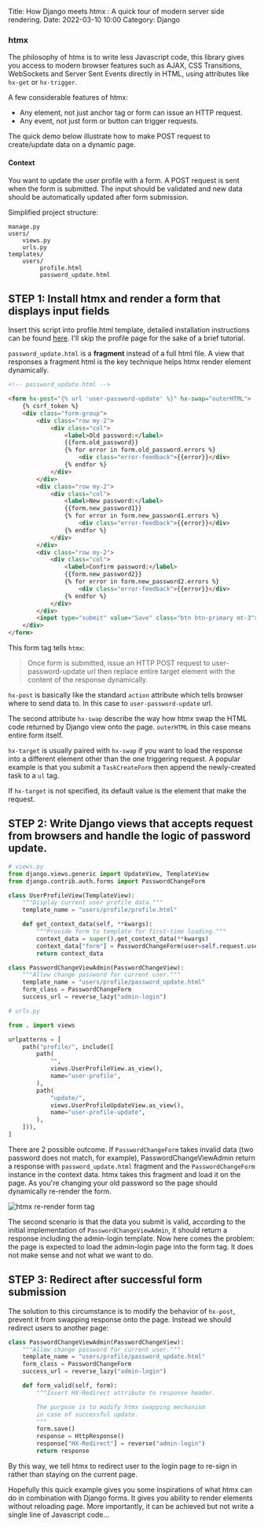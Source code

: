 Title: How Django meets htmx &#58; A quick tour of modern server side rendering.
Date: 2022-03-10 10:00
Category: Django

### htmx
The philosophy of htmx is to write less Javascript code, this library gives you access to modern browser features such as AJAX, CSS Transitions, WebSockets and Server Sent Events directly in HTML, using attributes like `hx-get` or `hx-trigger`.

A few considerable features of htmx:

- Any element, not just anchor tag or form can issue an HTTP request.
- Any event, not just form or button can trigger requests.

The quick demo below illustrate how to make POST request to create/update data on a dynamic page.

#### Context
You want to update the user profile with a form. A POST request is sent when the form is submitted.
The input should be validated and new data should be automatically updated after form submission.

Simplified project structure:
```
manage.py
users/
    views.py
    urls.py
templates/
    users/
         profile.html
         password_update.html
```

## STEP 1: Install htmx and render a form that displays input fields

Insert this script into profile.html template, detailed installation instructions can be found [here](https://htmx.org/docs/#installing). I'll skip the profile page for the sake of a brief tutorial.

`password_update.html` is a **fragment** instead of a full html file. A view that responses a fragment html is the key technique helps htmx render element dynamically.
```html
<!-- password_update.html -->

<form hx-post="{% url 'user-password-update' %}" hx-swap="outerHTML">
    {% csrf_token %}
    <div class="form-group">
        <div class="row my-2">
            <div class="col">
                <label>Old password:</label>
                {{form.old_password}}
                {% for error in form.old_password.errors %}
                    <div class="error-feedback">{{error}}</div>
                {% endfor %}
            </div>
        </div>
        <div class="row my-2">
            <div class="col">
                <label>New password:</label>
                {{form.new_password1}}
                {% for error in form.new_password1.errors %}
                    <div class="error-feedback">{{error}}</div>
                {% endfor %}
            </div>
        </div>
        <div class="row my-2">
            <div class="col">
                <label>Confirm password:</label>
                {{form.new_password2}}
                {% for error in form.new_password2.errors %}
                    <div class="error-feedback">{{error}}</div>
                {% endfor %}
            </div>
        </div>
        <input type="submit" value="Save" class="btn btn-primary mt-3">
    </div>
</form>

```
This form tag tells `htmx`:

> Once form is submitted, issue an HTTP POST request to user-password-update url then replace entire target element with the content of the response dynamically.

`hx-post` is basically like the standard `action` attribute which tells browser where to send data to. In this case to `user-password-update` url.

The second attribute `hx-swap` describe the way how htmx swap the HTML code returned by Django view onto the page. `outerHTML` in this case means entire form itself.

`hx-target` is usually paired with `hx-swap` if you want to load the response into a different element other than the one triggering request. A popular example is that you submit a `TaskCreateForm` then append the newly-created task to a `ul`  tag.

If `hx-target` is not specified, its default value is the element that make the request.


## STEP 2: Write Django views that accepts request from browsers and handle the logic of password update.

```python
# views.py
from django.views.generic import UpdateView, TemplateView
from django.contrib.auth.forms import PasswordChangeForm

class UserProfileView(TemplateView):
    """Display current user profile data."""
    template_name = "users/profile/profile.html"

    def get_context_data(self, **kwargs):
        """Provide form to template for first-time loading."""
        context_data = super().get_context_data(**kwargs)
        context_data["form"] = PasswordChangeForm(user=self.request.user)
        return context_data

class PasswordChangeViewAdmin(PasswordChangeView):
    """Allow change password for current user."""
    template_name = "users/profile/password_update.html"
    form_class = PasswordChangeForm
    success_url = reverse_lazy("admin-login")
```

```python
# urls.py

from . import views

urlpatterns = [
    path("profile/", include([
        path(
            "",
            views.UserProfileView.as_view(),
            name="user-profile",
        ),
        path(
            "update/",
            views.UserProfileUpdateView.as_view(),
            name="user-profile-update",
        ),
    ])),
]
```

There are 2 possible outcome. If `PasswordChangeForm` takes invalid data (two password does not match, for example), PasswordChangeViewAdmin return a response with `password_update.html` fragment and the `PasswordChangeForm` instance in the context data. htmx takes this fragment and load it on the page. As you're changing your old password so the page should dynamically re-render the form.

![htmx re-render form tag](https://dev-to-uploads.s3.amazonaws.com/uploads/articles/g5s0d9cfbllfbqj1zyaj.png)

The second scenario is that the data you submit is valid, according to the initial implementation of `PasswordChangeViewAdmin`, it should return a response including the admin-login template. Now here comes the problem: the page is expected to load the admin-login page into the form tag. It does not make sense and not what we want to do.


## STEP 3: Redirect after successful form submission
The solution to this circumstance is to modify the behavior of `hx-post`, prevent it from swapping response onto the page. Instead we should redirect users to another page: 

```python
class PasswordChangeViewAdmin(PasswordChangeView):
    """Allow change password for current user."""
    template_name = "users/profile/password_update.html"
    form_class = PasswordChangeForm
    success_url = reverse_lazy("admin-login")

    def form_valid(self, form):
        """Insert HX-Redirect attribute to response header.

        The purpose is to modify htmx swapping mechanism
        in case of successful update.
        """
        form.save()
        response = HttpResponse()
        response["HX-Redirect"] = reverse("admin-login")
        return response
```
By this way, we tell htmx to redirect user to the login page to re-sign in rather than staying on the current page.

Hopefully this quick example gives you some inspirations of what htmx can do in combination with Django forms. It gives you ability to render elements without reloading page. More importantly, it can be achieved but not write a single line of Javascript code...




